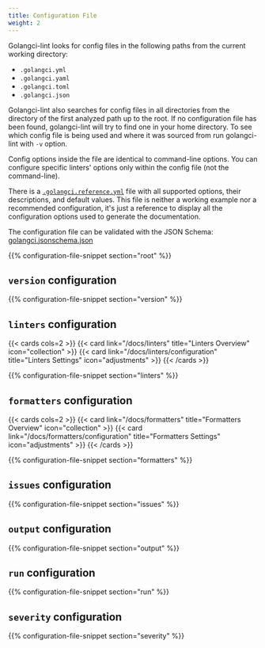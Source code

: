 ```yaml
---
title: Configuration File
weight: 2
---
```


Golangci-lint looks for config files in the following paths from the current working directory:

- `.golangci.yml`
- `.golangci.yaml`
- `.golangci.toml`
- `.golangci.json`

Golangci-lint also searches for config files in all directories from the directory of the first analyzed path up to the root.
If no configuration file has been found, golangci-lint will try to find one in your home directory.
To see which config file is being used and where it was sourced from run golangci-lint with `-v` option.

Config options inside the file are identical to command-line options.
You can configure specific linters' options only within the config file (not the command-line).

There is a [`.golangci.reference.yml`](https://github.com/golangci/golangci-lint/blob/HEAD/.golangci.reference.yml) file with all supported options, their descriptions, and default values.
This file is neither a working example nor a recommended configuration,
it's just a reference to display all the configuration options used to generate the documentation.

The configuration file can be validated with the JSON Schema: [golangci.jsonschema.json](https://golangci-lint.run/jsonschema/golangci.jsonschema.json)

{{% configuration-file-snippet section="root" %}}

## `version` configuration

{{% configuration-file-snippet section="version" %}}

## `linters` configuration

{{< cards  cols=2 >}}
{{< card link="/docs/linters" title="Linters Overview" icon="collection" >}}
{{< card link="/docs/linters/configuration" title="Linters  Settings" icon="adjustments" >}}
{{< /cards >}}

{{% configuration-file-snippet section="linters" %}}

## `formatters` configuration

{{< cards  cols=2 >}}
{{< card link="/docs/formatters" title="Formatters Overview" icon="collection" >}}
{{< card link="/docs/formatters/configuration" title="Formatters  Settings" icon="adjustments" >}}
{{< /cards >}}

{{% configuration-file-snippet section="formatters" %}}

## `issues` configuration

{{% configuration-file-snippet section="issues" %}}

## `output` configuration

{{% configuration-file-snippet section="output" %}}

## `run` configuration

{{% configuration-file-snippet section="run" %}}

## `severity` configuration

{{% configuration-file-snippet section="severity" %}}
